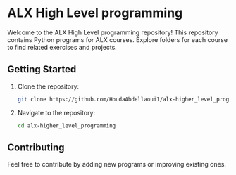 # ALX High Level programming

Welcome to the ALX High Level programming repository! This repository contains Python programs for ALX courses. Explore folders for each course to find related exercises and projects. 

## Getting Started

1. Clone the repository:

   ```bash
   git clone https://github.com/HoudaAbdellaoui1/alx-higher_level_programming.git
   ```

2. Navigate to the repository:

   ```bash
   cd alx-higher_level_programming
   ```

## Contributing

Feel free to contribute by adding new programs or improving existing ones.
